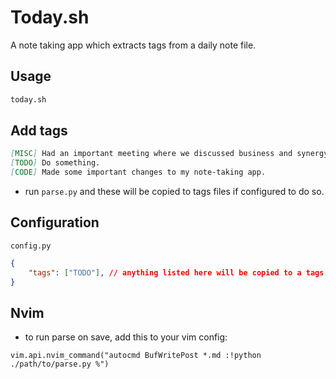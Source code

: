 # Today.sh

A note taking app which extracts tags from a daily note file.

## Usage

```bash
today.sh
```

## Add tags

```markdown
[MISC] Had an important meeting where we discussed business and synergy.
[TODO] Do something.
[CODE] Made some important changes to my note-taking app.
```

- run `parse.py` and these will be copied to tags files if configured to do so.

## Configuration

`config.py`
```json
{
    "tags": ["TODO"], // anything listed here will be copied to a tags file
}
```

## Nvim

- to run parse on save, add this to your vim config:
```vim
vim.api.nvim_command("autocmd BufWritePost *.md :!python ./path/to/parse.py %")
```
